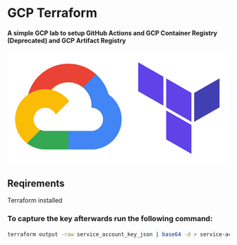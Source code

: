 # GCP Terraform

#### A simple GCP lab to setup GitHub Actions and GCP Container Registry (Deprecated) and GCP Artifact Registry

![alt text](images/gcpterraform.png "Terraform all the things in GCP!")

## Reqirements

Terraform installed

### To capture the key afterwards run the following command:

```bash
terraform output -raw service_account_key_json | base64 -d > service-account-secret.json
```
